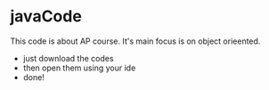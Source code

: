 # javaCode

This code is about AP course. It's main focus is on object orieented. 
- just download the codes
- then  open them using your ide
- done!

